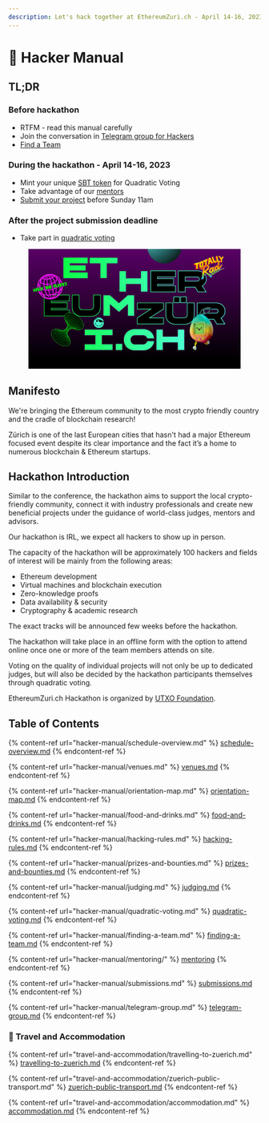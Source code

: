 ```yaml
---
description: Let's hack together at EthereumZuri.ch - April 14-16, 2023!
---
```


# 📘 Hacker Manual

## **TL;DR**

### **Before hackathon**

* RTFM - read this manual carefully
* Join the conversation in [Telegram group for Hackers](hacker-manual/telegram-group.md)
* [Find a Team](hacker-manual/finding-a-team.md)

### During the hackathon - April 14-16, 2023

* Mint your unique [SBT token](hacker-manual/quadratic-voting.md) for Quadratic Voting
* Take advantage of our [mentors](hacker-manual/mentoring/)
* [Submit your project](hacker-manual/submissions.md) before Sunday 11am

### After the project submission deadline

* Take part in [quadratic voting](hacker-manual/quadratic-voting.md)

<figure><img src=".gitbook/assets/cover.png" alt=""><figcaption></figcaption></figure>

## Manifesto

We're bringing the Ethereum community to the most crypto friendly country and the cradle of blockchain research!

Zürich is one of the last European cities that hasn't had a major Ethereum focused event despite its clear importance and the fact it’s a home to numerous blockchain & Ethereum startups.

## Hackathon Introduction

Similar to the conference, the hackathon aims to support the local crypto-friendly community, connect it with industry professionals and create new beneficial projects under the guidance of world-class judges, mentors and advisors.

Our hackathon is IRL, we expect all hackers to show up in person.

The capacity of the hackathon will be approximately 100 hackers and fields of interest will be mainly from the following areas:

* Ethereum development
* Virtual machines and blockchain execution
* Zero-knowledge proofs
* Data availability & security
* Cryptography & academic research

The exact tracks will be announced few weeks before the hackathon.

The hackathon will take place in an offline form with the option to attend online once one or more of the team members attends on site.&#x20;

Voting on the quality of individual projects will not only be up to dedicated judges, but will also be decided by the hackathon participants themselves through quadratic voting.

EthereumZuri.ch Hackathon is organized by [UTXO Foundation](https://utxo.foundation/).

## Table of Contents

{% content-ref url="hacker-manual/schedule-overview.md" %}
[schedule-overview.md](hacker-manual/schedule-overview.md)
{% endcontent-ref %}

{% content-ref url="hacker-manual/venues.md" %}
[venues.md](hacker-manual/venues.md)
{% endcontent-ref %}

{% content-ref url="hacker-manual/orientation-map.md" %}
[orientation-map.md](hacker-manual/orientation-map.md)
{% endcontent-ref %}

{% content-ref url="hacker-manual/food-and-drinks.md" %}
[food-and-drinks.md](hacker-manual/food-and-drinks.md)
{% endcontent-ref %}

{% content-ref url="hacker-manual/hacking-rules.md" %}
[hacking-rules.md](hacker-manual/hacking-rules.md)
{% endcontent-ref %}

{% content-ref url="hacker-manual/prizes-and-bounties.md" %}
[prizes-and-bounties.md](hacker-manual/prizes-and-bounties.md)
{% endcontent-ref %}

{% content-ref url="hacker-manual/judging.md" %}
[judging.md](hacker-manual/judging.md)
{% endcontent-ref %}

{% content-ref url="hacker-manual/quadratic-voting.md" %}
[quadratic-voting.md](hacker-manual/quadratic-voting.md)
{% endcontent-ref %}

{% content-ref url="hacker-manual/finding-a-team.md" %}
[finding-a-team.md](hacker-manual/finding-a-team.md)
{% endcontent-ref %}

{% content-ref url="hacker-manual/mentoring/" %}
[mentoring](hacker-manual/mentoring/)
{% endcontent-ref %}

{% content-ref url="hacker-manual/submissions.md" %}
[submissions.md](hacker-manual/submissions.md)
{% endcontent-ref %}

{% content-ref url="hacker-manual/telegram-group.md" %}
[telegram-group.md](hacker-manual/telegram-group.md)
{% endcontent-ref %}

### :train2: Travel and Accommodation

{% content-ref url="travel-and-accommodation/travelling-to-zuerich.md" %}
[travelling-to-zuerich.md](travel-and-accommodation/travelling-to-zuerich.md)
{% endcontent-ref %}

{% content-ref url="travel-and-accommodation/zuerich-public-transport.md" %}
[zuerich-public-transport.md](travel-and-accommodation/zuerich-public-transport.md)
{% endcontent-ref %}

{% content-ref url="travel-and-accommodation/accommodation.md" %}
[accommodation.md](travel-and-accommodation/accommodation.md)
{% endcontent-ref %}
